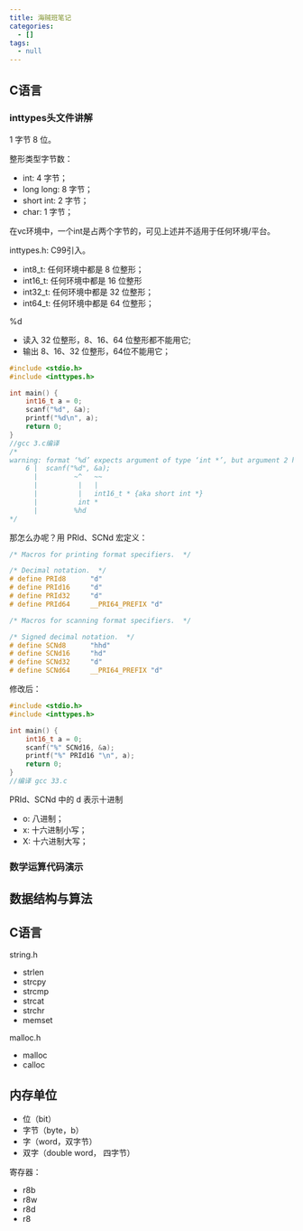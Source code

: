 ```yaml
---
title: 海贼班笔记
categories:
  - []
tags:
  - null
---
```


<!--more-->

## C语言
### inttypes头文件讲解
1 字节 8 位。

整形类型字节数：
- int: 4 字节；
- long long: 8 字节；
- short int: 2 字节；
- char: 1 字节；

在vc环境中，一个int是占两个字节的，可见上述并不适用于任何环境/平台。

inttypes.h: C99引入。
- int8_t: 任何环境中都是 8 位整形；
- int16_t: 任何环境中都是 16 位整形
- int32_t: 任何环境中都是 32 位整形；
- int64_t: 任何环境中都是 64 位整形；

%d
- 读入 32 位整形，8、16、64 位整形都不能用它;
- 输出 8、16、32 位整形，64位不能用它；
```c
#include <stdio.h>
#include <inttypes.h>

int main() {
    int16_t a = 0;
    scanf("%d", &a);
    printf("%d\n", a);
    return 0;
}
//gcc 3.c编译
/*
warning: format ‘%d’ expects argument of type ‘int *’, but argument 2 has type ‘int16_t *’ {aka ‘short int *’} [-Wformat=]
    6 |  scanf("%d", &a);
      |         ~^   ~~
      |          |   |
      |          |   int16_t * {aka short int *}
      |          int *
      |         %hd
*/
```

那怎么办呢？用 PRId、SCNd 宏定义：
```c
/* Macros for printing format specifiers.  */

/* Decimal notation.  */
# define PRId8		"d"
# define PRId16		"d"
# define PRId32		"d"
# define PRId64		__PRI64_PREFIX "d"

/* Macros for scanning format specifiers.  */

/* Signed decimal notation.  */
# define SCNd8		"hhd"
# define SCNd16		"hd"
# define SCNd32		"d"
# define SCNd64		__PRI64_PREFIX "d"
```

修改后：
```c
#include <stdio.h>
#include <inttypes.h>

int main() {
    int16_t a = 0;
    scanf("%" SCNd16, &a);
    printf("%" PRId16 "\n", a);
    return 0;
}
//编译 gcc 33.c
```

PRId、SCNd 中的 d 表示十进制
- o: 八进制；
- x: 十六进制小写；
- X: 十六进制大写；

### 数学运算代码演示

## 数据结构与算法


## C语言
string.h

- strlen
- strcpy
- strcmp
- strcat
- strchr
- memset
  
malloc.h
- malloc
- calloc

## 内存单位
- 位（bit）
- 字节（byte，b）
- 字（word，双字节）
- 双字（double word， 四字节）

寄存器：
- r8b
- r8w
- r8d
- r8